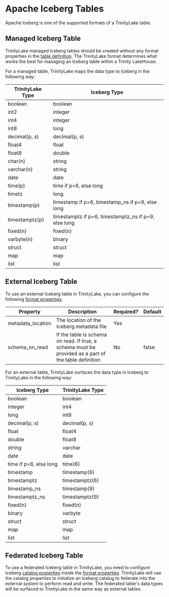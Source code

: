 # Apache Iceberg Tables

Apache Iceberg is one of the supported formats of a TrinityLake table.

## Managed Iceberg Table

TrinityLake managed Iceberg tables should be created without any format properties in the [table definition](./overview.md#object-definition-schema).
The TrinityLake format determines what works the best for managing an Iceberg table within a Trinity LakeHouse.

For a managed table, TrinityLake maps the data type to Iceberg in the following way:

| TrinityLake Type | Iceberg Type                                         |
|------------------|------------------------------------------------------|
| boolean          | boolean                                              |
| int2             | integer                                              |
| int4             | integer                                              |
| int8             | long                                                 |
| decimal(p, s)    | decimal(p, s)                                        |
| float4           | float                                                |
| float8           | double                                               |
| char(n)          | string                                               |
| varchar(n)       | string                                               |
| date             | date                                                 |
| time(p)          | time if p=6, else long                               |
| timetz           | long                                                 |
| timestamp(p)     | timestamp if p=6, timestamp_ns if p=9, else long     |
| timestamptz(p)   | timestamptz if p=6, timestamptz_ns if p=9, else long |
| fixed(n)         | fixed(n)                                             |
| varbyte(n)       | binary                                               |
| struct           | struct                                               |
| map              | map                                                  |
| list             | list                                                 |


## External Iceberg Table

To use an external Iceberg table in TrinityLake, you can configure the following [format properties](./overview.md#object-definition-schema):

| Property          | Description                                                                                          | Required? | Default |
|-------------------|------------------------------------------------------------------------------------------------------|-----------|---------|
| metadata_location | The location of the Iceberg metadata file                                                            | Yes       |         |
| schema_on_read    | If the table is schema on read. If true, a schema must be provided as a part of the table definition | No        | false   |

For an external table, TrinityLake surfaces the data type in Iceberg to TrinityLake in the following way:

| Iceberg Type           | TrinityLake Type |
|------------------------|------------------|
| boolean                | boolean          |
| integer                | int4             |
| long                   | int8             |
| decimal(p, s)          | decimal(p, s)    |
| float                  | float4           |
| double                 | float8           |
| string                 | varchar          |
| date                   | date             |
| time if p=6, else long | time(6)          |
| timestamp              | timestamp(6)     |
| timestamptz            | timestamptz(6)   |
| timestamp_ns           | timestamp(9)     |
| timestamptz_ns         | timestamptz(9)   |
| fixed(n)               | fixed(n)         |
| binary                 | varbyte          |
| struct                 | struct           |
| map                    | map              |
| list                   | list             |

## Federated Iceberg Table

To use a federated Iceberg table in TrinityLake, you need to configure Iceberg 
[catalog properties](https://iceberg.apache.org/docs/latest/configuration/?h=catalog+properties#catalog-properties)
inside the [format properties](./overview.md#object-definition-schema).
TrinityLake will use the catalog properties to initialize an Iceberg catalog to federate into the external system
to perform read and write.
The federated table's data types will be surfaced to TrinityLake in the same way as external tables.

